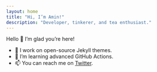 ```yaml
---
layout: home
title: "Hi, I’m Amin!"
description: "Developer, tinkerer, and tea enthusiast."
---
```


Hello 👋 I’m glad you’re here!  
- 🔭 I work on open-source Jekyll themes.  
- 🌱 I’m learning advanced GitHub Actions.  
- 📫 You can reach me on [Twitter](https://twitter.com/aminizadyar).
